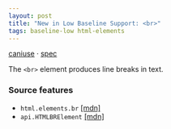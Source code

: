 ```yaml
---
layout: post
title: "New in Low Baseline Support: <br>"
tags: baseline-low html-elements
---
```


[caniuse](https://caniuse.com/?search=br) · [spec](https://html.spec.whatwg.org/multipage/text-level-semantics.html#the-br-element)

The `<br>` element produces line breaks in text.

### Source features

- ``html.elements.br`` [[mdn]](https://https://developer.mozilla.org/en-US/search?q=html.elements.br)
- ``api.HTMLBRElement`` [[mdn]](https://https://developer.mozilla.org/en-US/search?q=api.HTMLBRElement)
